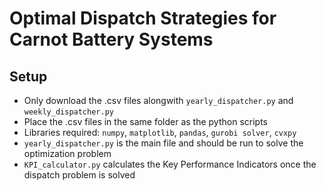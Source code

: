 # Optimal Dispatch Strategies for Carnot Battery Systems

## Setup
- Only download the .csv files alongwith `yearly_dispatcher.py` and `weekly_dispatcher.py`
- Place the .csv files in the same folder as the python scripts
- Libraries required: `numpy`, `matplotlib`, `pandas`, `gurobi solver`, `cvxpy`
- `yearly_dispatcher.py` is the main file and should be run to solve the optimization problem
- `KPI_calculator.py` calculates the Key Performance Indicators once the dispatch problem is solved

